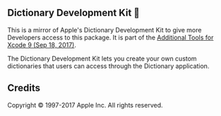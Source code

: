 ## Dictionary Development Kit :closed_book:

This is a mirror of Apple's Dictionary Development Kit to give more Developers access to this package.
It is part of the [Additional Tools for Xcode 9 (Sep 18, 2017)](https://download.developer.apple.com/Developer_Tools/Additional_Tools_for_Xcode_9/Additional_Tools_for_Xcode_9.dmg).

The Dictionary Development Kit lets you create your own custom dictionaries that users can access through the Dictionary application.

## Credits
Copyright © 1997-2017 Apple Inc. All rights reserved.
